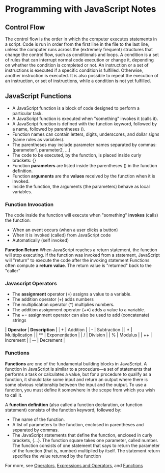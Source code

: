 # Programming with JavaScript Notes

## Control Flow

The control flow is the order in which the computer executes statements in a script.
Code is run in order from the first line in the file to the last line, unless the computer runs across the (extremely frequent) structures that change the control flow, such as conditionals and loops.
A condition is a set of rules that can interrupt normal code execution or change it, depending on whether the condition is completed or not.
An instruction or a set of instructions is executed if a specific condition is fulfilled. Otherwise, another instruction is executed. It is also possible to repeat the execution of an instruction, or set of instructions, while a condition is not yet fulfilled.

## JavaScript Functions

- A JavaScript function is a block of code designed to perform a particular task.
- A JavaScript function is executed when "something" invokes it (calls it).
- A JavaScript function is defined with the function keyword, followed by a name, followed by parentheses ().
- Function names can contain letters, digits, underscores, and dollar signs (same rules as variables).
- The parentheses may include parameter names separated by commas:(parameter1, parameter2, ...)
- The code to be executed, by the function, is placed inside curly brackets: {}
- Function **parameters** are listed inside the parentheses () in the function definition.
- Function **arguments** are the **values** received by the function when it is invoked.
- Inside the function, the arguments (the parameters) behave as local variables.

### Function Invocation

The code inside the function will execute when "something" **invokes** (calls) the function:

- When an event occurs (when a user clicks a button)
- When it is invoked (called) from JavaScript code
- Automatically (self invoked)

**Function Return**
When JavaScript reaches a return statement, the function will stop executing.
If the function was invoked from a statement, JavaScript will "return" to execute the code after the invoking statement
Functions often compute a **return value**. The return value is "returned" back to the "caller"

### Javascript Operators

- The **assignment** operator (=) assigns a value to a variable.
- The addition operator (+) adds numbers
- The multiplication operator (*) multiplies numbers.
- The addition assignment operator (+=) adds a value to a variable.
- The += assignment operator can also be used to add (concatenate) strings

| **Operator** | **Description** |
| + | Addition |
| - | Subtraction |
| * | Multiplication |
| ** | Exponentiation |
| / | Division |
| % | Modulus  |
| ++ | Increment |
| -- | Decrement |

### Functions

**Functions** are one of the fundamental building blocks in JavaScript. A function in JavaScript is similar to a procedure—a set of statements that performs a task or calculates a value, but for a procedure to qualify as a function, it should take some input and return an output where there is some obvious relationship between the input and the output. To use a function, you must define it somewhere in the scope from which you wish to call it.

A **function definition** (also called a function declaration, or function statement) consists of the function keyword, followed by:

- The name of the function.
- A list of parameters to the function, enclosed in parentheses and separated by commas.
- The JavaScript statements that define the function, enclosed in curly brackets, {...}.
The function square takes one parameter, called number. The function consists of one statement that says to return the parameter of the function (that is, number) multiplied by itself. The statement return specifies the value returned by the function

For more, see [Operators](https://www.w3schools.com/js/js_operators.asp), [Expressions and Operators](https://developer.mozilla.org/en-US/docs/Web/JavaScript/Guide/Expressions_and_Operators), and [Functions](https://developer.mozilla.org/en-US/docs/Web/JavaScript/Guide/Functions)
